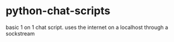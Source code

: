 # python-chat-scripts
basic 1 on 1 chat script. 
uses the internet on a localhost through a sockstream

